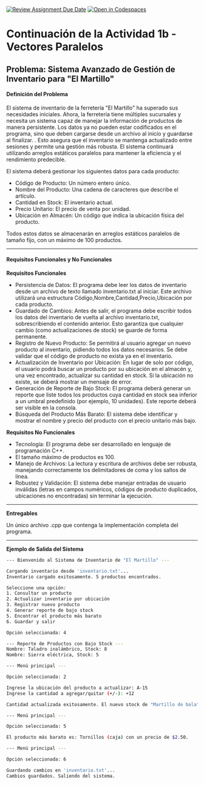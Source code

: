 [![Review Assignment Due Date](https://classroom.github.com/assets/deadline-readme-button-22041afd0340ce965d47ae6ef1cefeee28c7c493a6346c4f15d667ab976d596c.svg)](https://classroom.github.com/a/xVNuoNce)
[![Open in Codespaces](https://classroom.github.com/assets/launch-codespace-2972f46106e565e64193e422d61a12cf1da4916b45550586e14ef0a7c637dd04.svg)](https://classroom.github.com/open-in-codespaces?assignment_repo_id=20720096)
# Continuación de la Actividad 1b - Vectores Paralelos

## Problema: Sistema Avanzado de Gestión de Inventario para "El Martillo"

#### Definición del Problema

El sistema de inventario de la ferretería "El Martillo" ha superado sus necesidades iniciales. Ahora, la ferretería tiene múltiples sucursales y necesita un sistema capaz de manejar la información de productos de manera persistente. Los datos ya no pueden estar codificados en el programa, sino que deben cargarse desde un archivo al inicio y guardarse al finalizar. . Esto asegura que el inventario se mantenga actualizado entre sesiones y permite una gestión más robusta. El sistema continuará utilizando arreglos estáticos paralelos para mantener la eficiencia y el rendimiento predecible.

El sistema deberá gestionar los siguientes datos para cada producto:

  * Código de Producto: Un número entero único.
  * Nombre del Producto: Una cadena de caracteres que describe el artículo.
  * Cantidad en Stock: El inventario actual.
  * Precio Unitario: El precio de venta por unidad.
  * Ubicación en Almacén: Un código que indica la ubicación física del producto.

Todos estos datos se almacenarán en arreglos estáticos paralelos de tamaño fijo, con un máximo de 100 productos.

---

#### Requisitos Funcionales y No Funcionales

**Requisitos Funcionales**

  * Persistencia de Datos: El programa debe leer los datos de inventario desde un archivo de texto llamado inventario.txt al iniciar. Este archivo utilizará una estructura Código,Nombre,Cantidad,Precio,Ubicación por cada producto.
  * Guardado de Cambios: Antes de salir, el programa debe escribir todos los datos del inventario de vuelta al archivo inventario.txt, sobrescribiendo el contenido anterior. Esto garantiza que cualquier cambio (como actualizaciones de stock) se guarde de forma permanente.
  * Registro de Nuevo Producto: Se permitirá al usuario agregar un nuevo producto al inventario, pidiendo todos los datos necesarios. Se debe validar que el código de producto no exista ya en el inventario.
  * Actualización de Inventario por Ubicación: En lugar de solo por código, el usuario podrá buscar un producto por su ubicación en el almacén y, una vez encontrado, actualizar su cantidad en stock. Si la ubicación no existe, se deberá mostrar un mensaje de error.
  * Generación de Reporte de Bajo Stock: El programa deberá generar un reporte que liste todos los productos cuya cantidad en stock sea inferior a un umbral predefinido (por ejemplo, 10 unidades). Este reporte deberá ser visible en la consola.
  * Búsqueda del Producto Más Barato: El sistema debe identificar y mostrar el nombre y precio del producto con el precio unitario más bajo.

**Requisitos No Funcionales**

  * Tecnología: El programa debe ser desarrollado en lenguaje de programación C++.
  * El tamaño máximo de productos es 100.
  * Manejo de Archivos: La lectura y escritura de archivos debe ser robusta, manejando correctamente los delimitadores de coma y los saltos de línea.
  * Robustez y Validación: El sistema debe manejar entradas de usuario inválidas (letras en campos numéricos, códigos de producto duplicados, ubicaciones no encontradas) sin terminar la ejecución.

---

**Entregables**

Un único archivo .cpp que contenga la implementación completa del programa.

---
**Ejemplo de Salida del Sistema**

```bash
--- Bienvenido al Sistema de Inventario de "El Martillo" ---

Cargando inventario desde 'inventario.txt'...
Inventario cargado exitosamente. 5 productos encontrados.

Seleccione una opción:
1. Consultar un producto
2. Actualizar inventario por ubicación
3. Registrar nuevo producto
4. Generar reporte de bajo stock
5. Encontrar el producto más barato
6. Guardar y salir

Opción seleccionada: 4

--- Reporte de Productos con Bajo Stock ---
Nombre: Taladro inalámbrico, Stock: 8
Nombre: Sierra eléctrica, Stock: 5

--- Menú principal ---

Opción seleccionada: 2

Ingrese la ubicación del producto a actualizar: A-15
Ingrese la cantidad a agregar/quitar (+/-): +12

Cantidad actualizada exitosamente. El nuevo stock de "Martillo de bola" es 62.

--- Menú principal ---

Opción seleccionada: 5

El producto más barato es: Tornillos (caja) con un precio de $2.50.

--- Menú principal ---

Opción seleccionada: 6

Guardando cambios en 'inventario.txt'...
Cambios guardados. Saliendo del sistema.
```